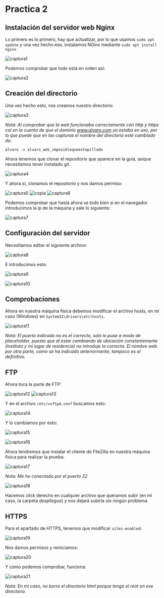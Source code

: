 # Practica 2

## Instalación del servidor web Nginx

Lo primero es lo primero, hay que actualizar, por lo que usamos ```sudo apt update``` y una vez hecho eso, instalamos NGinx mediante ```sudo apt install nginx```

![captura1](/docs/assets/images/1.PNG)

Podemos comprobar que todo está en orden así:

![captura2](/docs/assets/images/2.PNG)

## Creación del directorio

Una vez hecho esto, nos creamos nuestro directorio:

![captura3](/docs/assets/images/3.PNG)

*Nota: Al comprobar que la web funcionaba correctamente con http y https caí en la cuenta de que el dominio www.alvaro.com ya estaba en uso, por lo que puede que en las capturas el nombre del directorio esté cambiado de:*

`alvaro -> alvaro_web_imposiblequeestepillado`

Ahora tenemos que clonar el repositorio que aparece en la guía, asíque necesitamos tener instalado git.

![captura4](/docs/assets/images/4.PNG)

Y ahora sí, clonamos el repositorio y nos damos permiso:

![captura5](/docs/assets/images/5.PNG)
![copia](/docs/assets/images/18.PNG)
![captura6](/docs/assets/images/19.PNG)

Podemos comprobar que hasta ahora va todo bien si en el navegador introducimos la ip de la máquina y sale lo siguiente:

![captura7](/docs/assets/images/6.PNG)

## Configuración del servidor

Necesitamos editar el siguiente archivo:

![captura8](/docs/assets/images/7.PNG)

E introducimos esto:

![captura9](/docs/assets/images/8.PNG)

![captura10](/docs/assets/images/9.PNG)

## Comprobaciones

Ahora en nuestra máquina física debemos modificar el archivo hosts, en mi caso (Windows) en `System32\drivers\etc\hosts`.

![captura11](/docs/assets/images/10.PNG)

*Nota: El puerto indicado no es el correcto, solo lo puse a modo de placeholder, puesto que al estar cambiando de ubicación constantemente (instituto y mi lugar de residencia) no introduje la correcta. El nombre web por otra parte, como se ha indicado anteriormente, tampoco es el definitivo.*

## FTP

Ahora toca la parte de FTP:

![captura12](/docs/assets/images/11.PNG)
![captura13](/docs/assets/images/12.PNG)

Y en el archivo `/etc/vsftpd.conf` buscamos esto:

![captura14](/docs/assets/images/13.PNG)

Y lo cambiamos por esto:

![captura15](/docs/assets/images/14.PNG)

![captura16](/docs/assets/images/15.PNG)

Ahora tendremos que instalar el cliente de FileZilla en nuestra máquina física para realizar la prueba.

![captura17](/docs/assets/images/16.PNG)

*Nota: Me he conectado por el puerto 22*

![captura18](/docs/assets/images/17.PNG)

Hacemos click derecho en cualquier archivo que queramos subir (en mi caso, la carpeta *despliegue*) y nos dejará subirla sin ningún problema.

## HTTPS

Para el apartado de HTTPS, tenemos que modificar `sites-enabled`:

![captura19](/docs/assets/images/20.PNG)

Nos damos permisos y reiniciamos:

![captura20](/docs/assets/images/21.PNG)

Y como podemos comprobar, funciona:

![captura21](/docs/assets/images/22.PNG)

*Nota: En mi caso, no borro el directorio html porque tengo el root en ese directorio.*